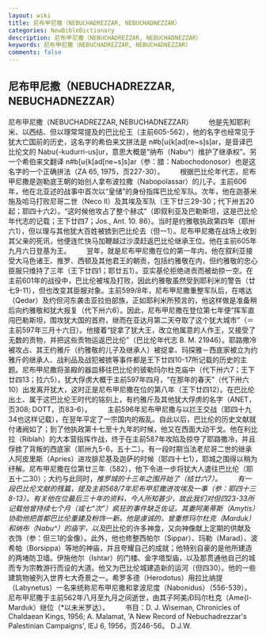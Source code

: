 ```yaml
---
layout: wiki
title: 尼布甲尼撒（NEBUCHADREZZAR, NEBUCHADNEZZAR）
categories: NewBibleDictionary
description: 尼布甲尼撒（NEBUCHADREZZAR, NEBUCHADNEZZAR）
keywords: 尼布甲尼撒（NEBUCHADREZZAR, NEBUCHADNEZZAR）
comments: false
---
```


## 尼布甲尼撒（NEBUCHADREZZAR, NEBUCHADNEZZAR）



尼布甲尼撒（NEBUCHADREZZAR,
NEBUCHADNEZZAR）
　　他是先知耶利米、以西结、但以理常常提及的巴比伦王（主前605-562），他的名字也经常见于犹大亡国前的历史，这名字的希伯来文拼法是 n#b[u{k[ad[re~s]s]ar，是音译巴比伦文的 Nabu{-kudurri-us]ur，意思大概是“纳布（Nabu^）维护了继承权”。另一个希伯来文翻译 n#b[u{k[ad[ne~s]s]ar（参：腊：Nabochodonosor）也是这名字的一个正确拼法（ZA
65, 1975，页227-30）。
　　根据巴比伦年代志，尼布甲尼撒是迦勒底王朝的始创人拿布波拉撒（Nabopolassar）的儿子。主前606年，他在北亚述的战事中首次以“皇储”的身份指挥巴比伦军队。次年，他在迦基米施及哈马打败尼哥二世（Neco II）及其埃及军队（王下廿三29-30；代下卅五20起；耶四十六2）。“这时候他攻占了整个赫忒”（即叙利亚及巴勒斯坦，这是巴比伦年代志的记载；王下廿四7；Jos., Ant. 10. 86）。当时是约雅敬执政第四年（耶卅六1），但以理与其他犹大百姓被掳到巴比伦去（但一1）。尼布甲尼撒在战场上收到其父亲的死讯，他便连忙快马加鞭越过沙漠赶返巴比伦继承王位。他在主前605年九月六日登基为王。
　　翌年，就是尼布甲尼撒在位的第一年内，他在叙利亚接受大马色诸王、推罗、西顿及其他君王的朝贡，包括约雅敬在内，但约雅敬的忠心臣服只维持了三年（王下廿四1；耶廿五1）。亚实基伦拒绝进贡而被劫掠一空。在主前601年的战役中，巴比伦被埃及打败，因此约雅敬虽然受到耶利米的警告（廿七9-11），但也改变其臣服对象。主前599/8年，尼布甲尼撒重整军队后，在喀达（Qedar）及约但河东袭击亚拉伯部族，正如耶利米所预言的，他这样做是准备稍后向约雅敬和犹大报复（代下卅六6）。因此，尼布甲尼撒在登位第七年便“挥军直闯巴勒斯坦，围攻犹大国的首府，继而在亚达月第二天夺取了这个犹大城市”（＝ 主前597年三月十六日）。他接着“捉拿了犹大王，改立他属意的人作王，又接受了无数的贡物，并把这些贡物运返巴比伦”（巴比伦年代志 B. M. 21946）。耶路撒冷被攻占、其王约雅斤（约雅敬的儿子及继承人）被捉拿、玛探雅－西底家被立为约雅斤的继承人、战利品及战犯被掳等事件都是王下廿四10-17所记载的历史的主题。尼布甲尼撒将圣殿的器皿移往巴比伦的彼勒玛尔杜克庙中（代下卅六7；王下廿四13；拉六5）。犹大俘虏大概于主前597年四月，“在那年的春天”（代下卅六10）出发离开犹大，这时正是尼布甲尼撒在位的第八年（王下廿四12）。在巴比伦出土、属于这巴比伦王时代的铭刻上，有约雅斤及其他犹大俘虏的名字（ANET，页308; DOTT，页83-6）。
　　主前596年尼布甲尼撒与以拦王交战（耶四十九34也这样记载），在翌年平定了一宗国内的叛乱。自此以后，巴比伦的历史文献就付诸阙如了；到了他执政第十七至十九年的时候，他又在西面大动干戈。他在利比拉（Riblah）的大本营指挥作战，终于在主前587年攻陷及掠夺了耶路撒冷，并且俘掳了背叛的西底家（耶卅九5-6，五十二）。有一段时期当法老尼哥二世的继承人阿皮里斯（Apries）进攻腓尼基及迦萨的时候（耶四十七1），耶城之围得以稍为纾解。尼布甲尼撒在位第廿三年（582），他下令进一步将犹大人遣往巴比伦（耶五十二30）；大约与此同时，*推罗城的十三年之围开始了（结廿六7）。
　　有一段巴比伦文献的残篇，提及主前568/7年尼布甲尼撒进攻埃及一事（参：耶四十三8-13）。有关他在位最后三十年的资料，今人所知甚少，故此我们对但四23-33所记载他曾持续七个月（或七“次”）疯狂的事件缺乏佐证。其妻阿美蒂斯（Amytis）协助他把首都巴比伦重建及粉饰一新。他是虔诚的，曾重修玛尔杜克（Marduk）和纳布（Nabu^）的庙宇，以及*巴比伦的许多神龛，又向神像献上定期的供献及衣饰（参：但三1的金像）。此外，他也修整西帕尔（Sippar）、玛勒（Marad）、波希帕（Borsippa）等地的神庙，并且夸耀自己的成就；他特别自豪的是他所建造的两堵防卫墙。伊施他尔（Ishtar）的门楼、金字塔型庙，以及那贯通他自己的城而专为宗教游行而设的大道。他又为巴比伦城建造新的运河（但四30）。他的一些建筑物被列入世界七大奇景之一。希罗多德（Herodotus）用拉比纳提（Labynetus）一名来统称尼布甲尼撒和拿波尼度（Nabonidus）（556-539）。尼布甲尼撒于主前562年八月至九月之间逝世，由其子阿美¡Ð玛尔杜克（Ame{l-Marduk）继位（*以未米罗达）。
　　书目：D. J. Wiseman, Chronicles of Chaldaean Kings, 1956; A.
Malamat, 'A New Record of Nebuchadrezzar's Palestinian Campaigns', IEJ 6, 1956，页246-56。
D.J.W.




